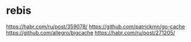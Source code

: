 # rebis

https://habr.com/ru/post/359078/
https://github.com/patrickmn/go-cache
https://github.com/allegro/bigcache
https://habr.com/ru/post/271205/
